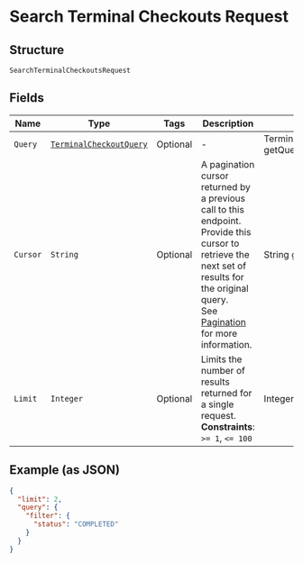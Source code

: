 
# Search Terminal Checkouts Request

## Structure

`SearchTerminalCheckoutsRequest`

## Fields

| Name | Type | Tags | Description | Getter |
|  --- | --- | --- | --- | --- |
| `Query` | [`TerminalCheckoutQuery`](../../doc/models/terminal-checkout-query.md) | Optional | - | TerminalCheckoutQuery getQuery() |
| `Cursor` | `String` | Optional | A pagination cursor returned by a previous call to this endpoint.<br>Provide this cursor to retrieve the next set of results for the original query.<br>See [Pagination](../../https://developer.squareup.com/docs/basics/api101/pagination) for more information. | String getCursor() |
| `Limit` | `Integer` | Optional | Limits the number of results returned for a single request.<br>**Constraints**: `>= 1`, `<= 100` | Integer getLimit() |

## Example (as JSON)

```json
{
  "limit": 2,
  "query": {
    "filter": {
      "status": "COMPLETED"
    }
  }
}
```

